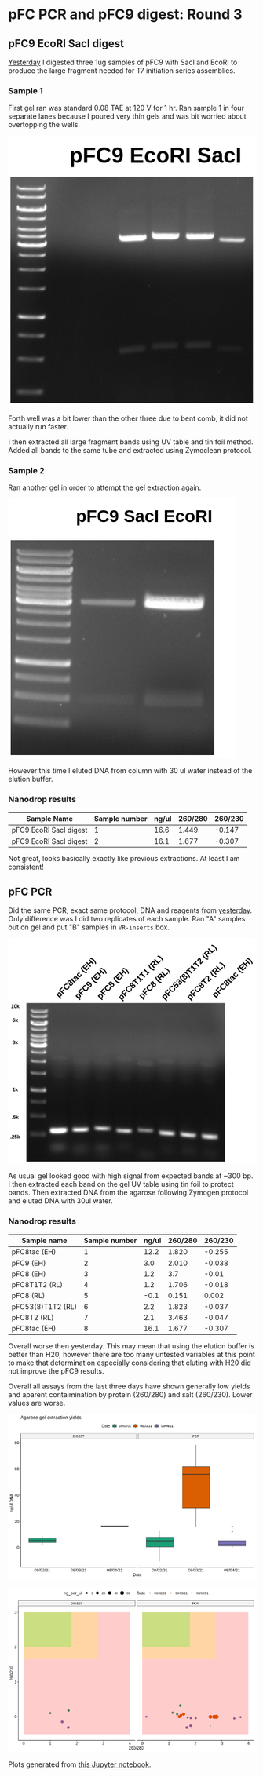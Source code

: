 # pFC PCR and pFC9 digest: Round 3

## pFC9 EcoRI SacI digest

[Yesterday](10_8-3-21.md) I digested three 1ug samples of pFC9 with SacI and
EcoRI to produce the large fragment needed for T7 initiation series assemblies.

### Sample 1

First gel ran was standard 0.08 TAE at 120 V for 1 hr. Ran sample 1 in four
separate lanes because I poured very thin gels and was bit worried about
overtopping the wells.

![](images/assorted/2021-08-04_10h54m00s_pFC9-complete-digest-ecoRI-sacI-labeled.png)

Forth well was a bit lower than the other three due to bent comb, it did not
actually run faster.

I then extracted all large fragment bands using UV table and tin foil method.
Added all bands to the same tube and extracted using Zymoclean protocol.

### Sample 2

Ran another gel in order to attempt the gel extraction again.

![](images/assorted/2021-08-04_10h54m00s_pFC9-complete-digest-ecoRI-sacI-labeled-2.png)

However this time I eluted DNA from column with 30 ul water instead of the elution
buffer.

### Nanodrop results

| Sample Name            | Sample number | ng/ul | 260/280 | 260/230 |
| ---------------------- | ------------- | ----- | ------- | ------- |
| pFC9 EcoRI SacI digest | 1             | 16.6  | 1.449   | -0.147  |
| pFC9 EcoRI SacI digest | 2             | 16.1  | 1.677   | -0.307  |

Not great, looks basically exactly like previous extractions. At least I am
consistent!

## pFC PCR

Did the same PCR, exact same protocol, DNA and reagents from [yesterday](10_8-3-21.md).
Only difference was I did two replicates of each sample. Ran "A" samples out on
gel and put "B" samples in `VR-inserts` box.

![](images/assorted/pcr-pfc-EH-RL-8-4-21.png)

As usual gel looked good with high signal from expected bands at ~300 bp. I
then extracted each band on the gel UV table using tin foil to protect bands.
Then extracted DNA from the agarose following Zymogen protocol and eluted DNA with 30ul water.

### Nanodrop results

| Sample name       | Sample number | ng/ul | 260/280 | 260/230 |
| ----------------- | ------------- | ----- | ------- | ------- |
| pFC8tac (EH)      | 1             | 12.2  | 1.820   | -0.255  |
| pFC9 (EH)         | 2             | 3.0   | 2.010   | -0.038  |
| pFC8 (EH)         | 3             | 1.2   | 3.7     | -0.01   |
| pFC8T1T2 (RL)     | 4             | 1.2   | 1.706   | -0.018  |
| pFC8 (RL)         | 5             | -0.1  | 0.151   | 0.002   |
| pFC53(8)T1T2 (RL) | 6             | 2.2   | 1.823   | -0.037  |
| pFC8T2 (RL)       | 7             | 2.1   | 3.463   | -0.047  |
| pFC8tac (EH)      | 8             | 16.1  | 1.677   | -0.307  |

Overall worse then yesterday. This may mean that using the elution
buffer is better than H20, however there are too many untested
variables at this point to make that determination especially
considering that eluting with H20 did not improve the pFC9
results. 

Overall all assays from the last three days have shown generally
low yields and aparent contaimination by protein (260/280) and
salt (260/230). Lower values are worse.

![](images/assorted/nanodrop_boxplot.png)

![](images/assorted/nanodrop_ratios.png)

Plots generated from 
[this Jupyter notebook](notebooks/nanodrop_pFC_PCR_pFC9_digests.ipynb).

